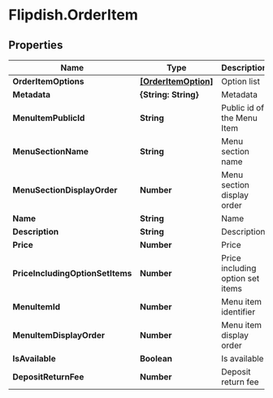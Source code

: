 # Flipdish.OrderItem

## Properties
Name | Type | Description | Notes
------------ | ------------- | ------------- | -------------
**OrderItemOptions** | [**[OrderItemOption]**](OrderItemOption.md) | Option list | [optional] 
**Metadata** | **{String: String}** | Metadata | [optional] 
**MenuItemPublicId** | **String** | Public id of the Menu Item | [optional] 
**MenuSectionName** | **String** | Menu section name | [optional] 
**MenuSectionDisplayOrder** | **Number** | Menu section display order | [optional] 
**Name** | **String** | Name | [optional] 
**Description** | **String** | Description | [optional] 
**Price** | **Number** | Price | [optional] 
**PriceIncludingOptionSetItems** | **Number** | Price including option set items | [optional] 
**MenuItemId** | **Number** | Menu item identifier | [optional] 
**MenuItemDisplayOrder** | **Number** | Menu item display order | [optional] 
**IsAvailable** | **Boolean** | Is available | [optional] 
**DepositReturnFee** | **Number** | Deposit return fee | [optional] 


